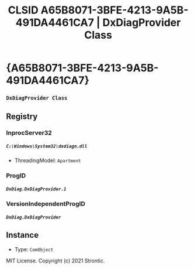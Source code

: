 ﻿---
title: "CLSID A65B8071-3BFE-4213-9A5B-491DA4461CA7 | DxDiagProvider Class"
excerpt: What is COM-Object CLSID A65B8071-3BFE-4213-9A5B-491DA4461CA7?
---

# {A65B8071-3BFE-4213-9A5B-491DA4461CA7}

### `DxDiagProvider Class`

## Registry


### InprocServer32

##### `C:\Windows\System32\dxdiagn.dll`
* ThreadingModel: `Apartment`

### ProgID

##### `DxDiag.DxDiagProvider.1`

### VersionIndependentProgID

##### `DxDiag.DxDiagProvider`

## Instance

* Type: `ComObject`

MIT License. Copyright (c) 2021 Strontic.


